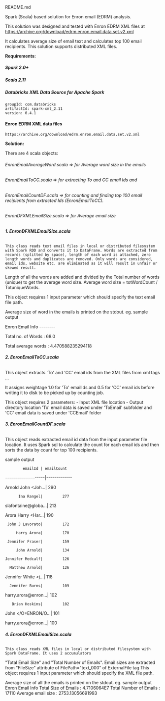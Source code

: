 README.md

Spark (Scala) based solution for Enron email (EDRM) analysis. 

This solution was designed and tested with Enron EDRM XML files at https://archive.org/download/edrm.enron.email.data.set.v2.xml

It calculates average size of email text and calculates top 100 email recipients. This solution supports distributed XML files.

**Requirements:**

##### Spark 2.0+ 

##### Scala 2.11

##### Databricks XML Data Source for Apache Spark
    groupId: com.databricks
    artifactId: spark-xml_2.11
    version: 0.4.1

#### Enron EDRM XML data files 
    https://archive.org/download/edrm.enron.email.data.set.v2.xml

**Solution:**

There are 4 scala objects: 

###### EnronEmailAverageWord.scala	=> for Average word size in the emails

###### EnronEmailToCC.scala			=> for extracting To and CC email Ids and 

###### EnronEmailCountDF.scala		=> for counting and finding top 100 email recipients from extracted Ids (EnronEmailToCC).

###### EnronDFXMLEmailSize.scala	=> for Average email size 

###### **1. EnronDFXMLEmailSize.scala**

    This class reads text email files in local or distributed filesystem with Spark RDD and converts it to DataFrame. Words are extracted from records (splitted by space), length of each word is attached, zero length words and duplicates are removed. Only words are considered, email ids, website etc. are eliminated as it will result in unfair or skewed result.
Length of all the words are added and divided by the Total number of words (unique) to get the average word size.
Average word size = totWordCount / TotuniqueWords.

This object requires 1 input parameter which should specify the text email file path.

Average size of word in the emails is printed on the stdout. eg. sample output

Enron Email Info --------

Total no. of Words        : 68.0

Total average words       : 4.470588235294118


###### **2. EnronEmailToCC.scala**

This object extracts 'To' and 'CC' email ids from the XML files from <Tags> xml tags
				<Tags>
					<Tag TagName="#From" TagDataType="Text" TagValue="Suresh Raghavan"/>
					<Tag TagName="#To" TagDataType="Text" TagValue="Brad Richter"/>
					<Tag TagName="#CC" TagDataType="Text" TagValue="Harry Arora"/>
                    ...
 
It assigns weightage 1.0 for 'To' emailIds and 0.5 for 'CC' email ids before writing it to disk to be picked up by counting job. 

This object requires 2 parameters:
    - Input XML file location
    - Output directory location
'To' email data is saved under 'ToEmail' subfolder and 'CC' email data is saved under 'CCEmail' folder


###### **3. EnronEmailCountDF.scala**

This object reads extracted email id data from the input parameter file location.
It uses Spark sql to calculate the count for each email ids and then sorts the data by count for top 100 recipients.

sample output

            emailId | emailCount 
--------------------|-------------

Arnold  John <Joh...|         290

          Ina Rangel|         277

slafontaine@globa...|         213

Arora  Harry <Har...|         190

     John J Lavorato|         172

         Harry Arora|         170

     Jennifer Fraser|         159

         John Arnold|         134

    Jennifer Medcalf|         126

      Matthew Arnold|         126

Jennifer White <j...|         118

      Jennifer Burns|         109

harry.arora@enron...|         102

       Brian Hoskins|         102

 John </O=ENRON/O...|         101

harry.arora@enron...|         100


###### **4. EnronDFXMLEmailSize.scala**

    This class reads XML files in local or distributed filesystem with Spark DataFrame. It uses 2 accumulators
"Total Email Size" and "Total Number of Emails". Email sizes are extracted from "FileSize" attribute of FilePath="text_000" of ExternalFile tag
This object requires 1 input parameter which should specify the XML file path.

Average size of all the emails is printed on the stdout. eg. sample output
Enron Email Info
Total Size of Emails   : 4.7106064E7
Total Number of Emails : 17110
Average email size      : 2753.13056691993





